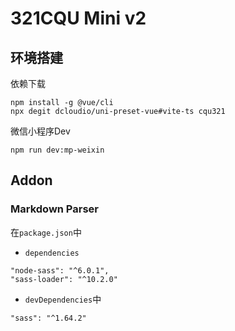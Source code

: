 # 321CQU Mini v2

## 环境搭建
依赖下载
~~~shell
npm install -g @vue/cli
npx degit dcloudio/uni-preset-vue#vite-ts cqu321
~~~
微信小程序Dev
~~~shell
npm run dev:mp-weixin
~~~

## Addon

### Markdown Parser
在`package.json`中
- `dependencies`
~~~text
"node-sass": "^6.0.1",
"sass-loader": "^10.2.0"
~~~
- `devDependencies`中
~~~text
"sass": "^1.64.2"
~~~